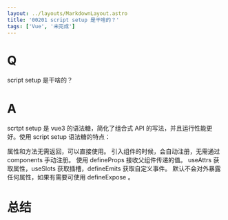 ```yaml
---
layout: ../layouts/MarkdownLayout.astro
title: '00201 script setup 是干啥的？'
tags: ['Vue', '未完成']
---
```


# Q

script setup 是干啥的？

# A

scrtpt setup 是 vue3 的语法糖，简化了组合式 API 的写法，并且运行性能更好。使用 script setup 语法糖的特点：

属性和方法无需返回，可以直接使用。
引入组件的时候，会自动注册，无需通过 components 手动注册。
使用 defineProps 接收父组件传递的值。
useAttrs 获取属性，useSlots 获取插槽，defineEmits 获取自定义事件。
默认不会对外暴露任何属性，如果有需要可使用 defineExpose 。

# 总结



<script>
  function func() {

  }
  
</script>